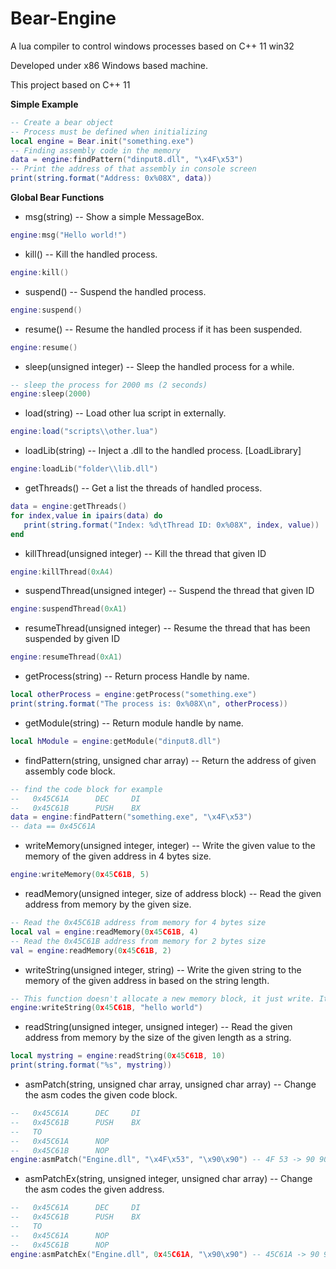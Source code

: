 # Bear-Engine
A lua compiler to control windows processes based on C++ 11 win32

Developed under x86 Windows based machine.

This project based on C++ 11

**Simple Example**

```lua
-- Create a bear object
-- Process must be defined when initializing
local engine = Bear.init("something.exe")
-- Finding assembly code in the memory
data = engine:findPattern("dinput8.dll", "\x4F\x53")
-- Print the address of that assembly in console screen
print(string.format("Address: 0x%08X", data))
```

**Global Bear Functions**

- msg(string) -- Show a simple MessageBox.
```lua
engine:msg("Hello world!")
```

- kill() -- Kill the handled process.
```lua
engine:kill()
```

- suspend() -- Suspend the handled process.
```lua
engine:suspend()
```

- resume() -- Resume the handled process if it has been suspended.
```lua
engine:resume()
```

- sleep(unsigned integer) -- Sleep the handled process for a while.
```lua
-- sleep the process for 2000 ms (2 seconds)
engine:sleep(2000)
```

- load(string) -- Load other lua script in externally.
```lua
engine:load("scripts\\other.lua")
```

- loadLib(string) -- Inject a .dll to the handled process. [LoadLibrary]
```lua
engine:loadLib("folder\\lib.dll")
```

- getThreads() -- Get a list the threads of handled process.
```lua
data = engine:getThreads()
for index,value in ipairs(data) do
   print(string.format("Index: %d\tThread ID: 0x%08X", index, value))
end
```

- killThread(unsigned integer) -- Kill the thread that given ID
```lua
engine:killThread(0xA4)
```

- suspendThread(unsigned integer) -- Suspend the thread that given ID
```lua
engine:suspendThread(0xA1)
```

- resumeThread(unsigned integer) -- Resume the thread that has been suspended by given ID
```lua
engine:resumeThread(0xA1)
```

- getProcess(string) -- Return process Handle by name.
```lua
local otherProcess = engine:getProcess("something.exe")
print(string.format("The process is: 0x%08X\n", otherProcess))
```

- getModule(string) -- Return module handle by name.
```lua
local hModule = engine:getModule("dinput8.dll")
```

- findPattern(string, unsigned char array) -- Return the address of given assembly code block.
```lua
-- find the code block for example
--   0x‭45C61A‬      DEC     DI
--   0x‭45C61B      PUSH    BX
data = engine:findPattern("something.exe", "\x4F\x53")
-- data == 0x‭45C61A
```

- writeMemory(unsigned integer, integer) -- Write the given value to the memory of the given address in 4 bytes size.
```lua
engine:writeMemory(0x‭45C61B, 5‬)
```
- readMemory(unsigned integer, size of  address block) -- Read the given address from memory by the given size.
```lua
-- Read the 0x‭45C61B address from memory for 4 bytes size
local val = engine:readMemory(0x‭45C61B‬, 4)
-- Read the 0x‭45C61B address from memory for 2 bytes size
val = engine:readMemory(0x‭45C61B‬, 2)
```

- writeString(unsigned integer, string) -- Write the given string to the memory of the given address in based on the string length.
```lua
-- This function doesn't allocate a new memory block, it just write. It can cause a problem if the given string length exceed the size of the memory block.
engine:writeString(0x‭45C61B‬, "hello world")
```

- readString(unsigned integer, unsigned integer) -- Read the given address from memory by the size of the given length as a string.
```lua
local mystring = engine:readString(0x‭45C61B, 10‬)
print(string.format("%s", mystring))
```

- asmPatch(string, unsigned char array, unsigned char array) -- Change the asm codes the given code block.
```lua
--   0x‭45C61A‬      DEC     DI
--   0x‭45C61B      PUSH    BX
--   TO
--   0x‭45C61A‬      NOP
--   0x‭45C61B      NOP
engine:asmPatch("Engine.dll", "\x4F\x53", "\x90\x90") -- 4F 53 -> 90 90
```

- asmPatchEx(string, unsigned integer, unsigned char array) -- Change the asm codes the given address.
```lua
--   0x‭45C61A‬      DEC     DI
--   0x‭45C61B      PUSH    BX
--   TO
--   0x‭45C61A‬      NOP
--   0x‭45C61B      NOP
engine:asmPatchEx("Engine.dll", 0x‭45C61A‬, "\x90\x90") -- 45C61A -> 90 90
```